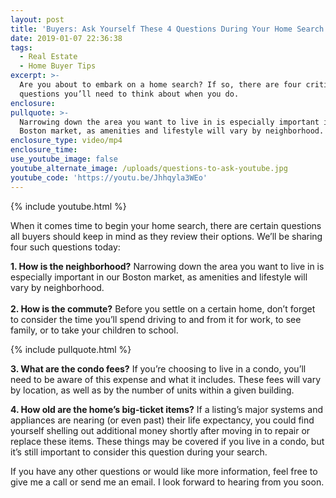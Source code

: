 ```yaml
---
layout: post
title: 'Buyers: Ask Yourself These 4 Questions During Your Home Search'
date: 2019-01-07 22:36:38
tags:
  - Real Estate
  - Home Buyer Tips
excerpt: >-
  Are you about to embark on a home search? If so, there are four critical
  questions you’ll need to think about when you do.
enclosure:
pullquote: >-
  Narrowing down the area you want to live in is especially important in our
  Boston market, as amenities and lifestyle will vary by neighborhood.
enclosure_type: video/mp4
enclosure_time:
use_youtube_image: false
youtube_alternate_image: /uploads/questions-to-ask-youtube.jpg
youtube_code: 'https://youtu.be/Jhhqyla3WEo'
---
```


{% include youtube.html %}

When it comes time to begin your home search, there are certain questions all buyers should keep in mind as they review their options. We’ll be sharing four such questions today:&nbsp;

**1. How is the neighborhood?** Narrowing down the area you want to live in is especially important in our Boston market, as amenities and lifestyle will vary by neighborhood.&nbsp;<br><br>**2. How is the commute?** Before you settle on a certain home, don’t forget to consider the time you’ll spend driving to and from it for work, to see family, or to take your children to school.

{% include pullquote.html %}

**3. What are the condo fees?** If you’re choosing to live in a condo, you’ll need to be aware of this expense and what it includes. These fees will vary by location, as well as by the number of units within a given building.&nbsp;

**4. How old are the home’s big-ticket items?** If a listing’s major systems and appliances are nearing (or even past) their life expectancy, you could find yourself shelling out additional money shortly after moving in to repair or replace these items. These things may be covered if you live in a condo, but it’s still important to consider this question during your search.&nbsp;

If you have any other questions or would like more information, feel free to give me a call or send me an email. I look forward to hearing from you soon.<br>&nbsp;
